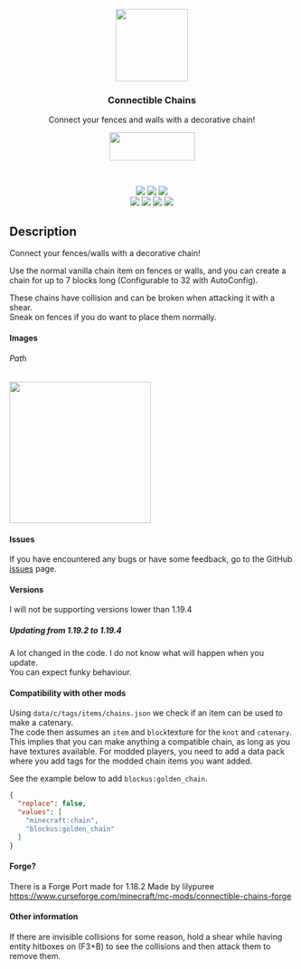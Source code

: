 <!--suppress HtmlDeprecatedAttribute, HtmlRequiredAltAttribute -->
<p align="center"><img src="https://raw.githubusercontent.com/legoatoom/ConnectibleChains/master/src/main/resources/assets/logo.png" height="128"></p>
<h3 align="center">Connectible Chains</h3>
<p align="center">Connect your fences and walls with a decorative chain!</p>
<p align="center">
  <a title="Fabric API" href="https://github.com/FabricMC/fabric">
    <img src="https://i.imgur.com/Ol1Tcf8.png" width="151" height="50">
  </a>
</p>
<br>
<p align="center">
      <a href="https://www.gnu.org/licenses/lgpl-3.0.en.html"><img src="https://img.shields.io/github/license/legoatoom/ConnectibleChains?style=for-the-badge"></a>
        <a href="https://github.com/legoatoom/ConnectibleChains/releases"><img src="https://img.shields.io/github/v/release/legoatoom/ConnectibleChains?style=for-the-badge"></a>
        <a href="https://github.com/legoatoom/ConnectibleChains/issues"><img src="https://img.shields.io/github/issues-raw/legoatoom/ConnectibleChains?style=for-the-badge"></a>
        <br>
        <a href="https://www.curseforge.com/minecraft/mc-mods/connectible-chains"><img src="https://img.shields.io/badge/dynamic/json?color=f16436&logo=curseforge&query=downloads.total&url=https://api.cfwidget.com/415681&label=fabric&cacheSeconds=86400&style=for-the-badge"></a>
  <a href="https://www.curseforge.com/minecraft/mc-mods/connectible-chains-forge"><img src="https://img.shields.io/badge/dynamic/json?color=f16436&logo=curseforge&query=downloads.total&url=https://api.cfwidget.com/418514&label=forge&cacheSeconds=86400&style=for-the-badge"></a>
        <a href="https://modrinth.com/mod/connectible_chains"><img src="https://img.shields.io/modrinth/dt/ykSfIgTw?logo=modrinth&logoColor=white&style=for-the-badge"></a>
        <a href="https://github.com/legoatoom/ConnectibleChains"><img src="https://img.shields.io/github/downloads/legoatoom/ConnectibleChains/total?logo=GitHub&style=for-the-badge"></a>
</p>


## Description
Connect your fences/walls with a decorative chain!

Use the normal vanilla chain item on fences or walls, and you can create a chain for up to 7 blocks long (Configurable to 32 with AutoConfig).

These chains have collision and can be broken when attacking it with a shear. \
Sneak on fences if you do want to place them normally.

#### Images
<h6>Path</h6>
<img src="https://raw.githubusercontent.com/legoatoom/ConnectibleChains/9c61b5c2fbe298f6dc01db78fd62d47bf363a673/src/main/resources/assets/images/2022-01-14_22.03.12.png" height="250px">


#### Issues
If you have encountered any bugs or have some feedback, go to the GitHub [issues](https://github.com/legoatoom/ConnectibleChains/issues) page.

#### Versions
I will not be supporting versions lower than 1.19.4

##### Updating from 1.19.2 to 1.19.4
A lot changed in the code. I do not know what will happen when you update.\
You can expect funky behaviour. 

#### Compatibility with other mods
Using `data/c/tags/items/chains.json` we check if an item can be used to make a catenary.\
The code then assumes an `item` and `block`texture for the `knot` and `catenary`. \
This implies that you can make anything a compatible chain, as long as you have textures available.
For modded players, you need to add a data pack where you  add tags for the modded chain items you want added.

See the example below to add `blockus:golden_chain`.
```json
{
  "replace": false,
  "values": [
    "minecraft:chain",
    "blockus:golden_chain"
  ]
}
```

#### Forge?
There is a Forge Port made for 1.18.2 Made by lilypuree
https://www.curseforge.com/minecraft/mc-mods/connectible-chains-forge


#### Other information

If there are invisible collisions for some reason, hold a shear while
having entity hitboxes on (F3+B) to see the collisions and then attack them to remove them.